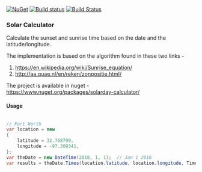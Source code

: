 [![NuGet](https://img.shields.io/nuget/v/FeatureToggle.svg)](https://www.nuget.org/packages/solarday-calculator)
[![Build status](https://ci.appveyor.com/api/projects/status/5di2f2f5qb6ccd6v?svg=true)](https://ci.appveyor.com/project/Siliconrob/solar-calculator)
[![Build Status](https://travis-ci.org/Siliconrob/solar-calculator.svg?branch=master)](https://travis-ci.org/Siliconrob/solar-calculator)

### Solar Calculator
Calculate the sunset and sunrise time based on the date and the latitude/longitude.

The implementation is based on the algorithm found in these two links -
1. https://en.wikipedia.org/wiki/Sunrise_equation/
2. http://aa.quae.nl/en/reken/zonpositie.html/

The project is available in nuget - https://www.nuget.org/packages/solarday-calculator/

#### Usage
```csharp

// Fort Worth
var location = new
{
	latitude = 32.768799,
	longitude = -97.309341,
};
var theDate = new DateTime(2018, 1, 1);  // Jan 1 2018          
var results = theDate.Times(location.latitude, location.longitude, TimeSpan.FromHours(-6)); // UTC offset for locale on Jan 1, not using daylight savings
```